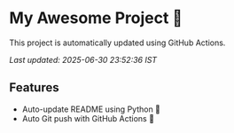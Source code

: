 # My Awesome Project 🚀

This project is automatically updated using GitHub Actions.

_Last updated: 2025-06-30 23:52:36 IST_

## Features
- Auto-update README using Python 🐍
- Auto Git push with GitHub Actions 🤖
